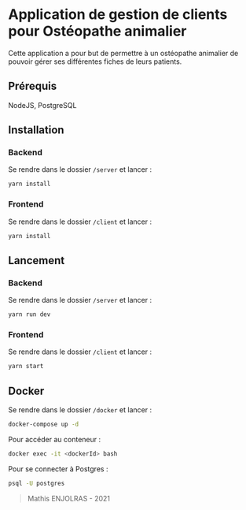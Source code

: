 # Application de gestion de clients pour Ostéopathe animalier

Cette application a pour but de permettre à un ostéopathe animalier de pouvoir gérer ses différentes fiches de leurs patients.

## Prérequis

NodeJS, PostgreSQL

## Installation

### Backend

Se rendre dans le dossier `/server` et lancer :

```bash
yarn install
```

### Frontend

Se rendre dans le dossier `/client` et lancer :

```bash
yarn install
```

## Lancement

### Backend

Se rendre dans le dossier `/server` et lancer :

```bash
yarn run dev
```

### Frontend

Se rendre dans le dossier `/client` et lancer :

```bash
yarn start
```

## Docker

Se rendre dans le dossier `/docker` et lancer :

```bash
docker-compose up -d
```

Pour accéder au conteneur :

```bash
docker exec -it <dockerId> bash
```

Pour se connecter à Postgres :

```bash
psql -U postgres
```

> Mathis ENJOLRAS - 2021
